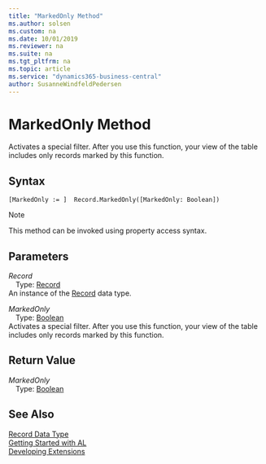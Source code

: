 ```yaml
---
title: "MarkedOnly Method"
ms.author: solsen
ms.custom: na
ms.date: 10/01/2019
ms.reviewer: na
ms.suite: na
ms.tgt_pltfrm: na
ms.topic: article
ms.service: "dynamics365-business-central"
author: SusanneWindfeldPedersen
---
```

[//]: # (START>DO_NOT_EDIT)
[//]: # (IMPORTANT:Do not edit any of the content between here and the END>DO_NOT_EDIT.)
[//]: # (Any modifications should be made in the .xml files in the ModernDev repo.)
# MarkedOnly Method
Activates a special filter. After you use this function, your view of the table includes only records marked by this function.


## Syntax
```
[MarkedOnly := ]  Record.MarkedOnly([MarkedOnly: Boolean])
```
> [!NOTE]  
> This method can be invoked using property access syntax.  
## Parameters
*Record*  
&emsp;Type: [Record](record-data-type.md)  
An instance of the [Record](record-data-type.md) data type.  

*MarkedOnly*  
&emsp;Type: [Boolean](../boolean/boolean-data-type.md)  
Activates a special filter. After you use this function, your view of the table includes only records marked by this function.  


## Return Value
*MarkedOnly*  
&emsp;Type: [Boolean](../boolean/boolean-data-type.md)  
  


[//]: # (IMPORTANT: END>DO_NOT_EDIT)
## See Also
[Record Data Type](record-data-type.md)  
[Getting Started with AL](../../devenv-get-started.md)  
[Developing Extensions](../../devenv-dev-overview.md)